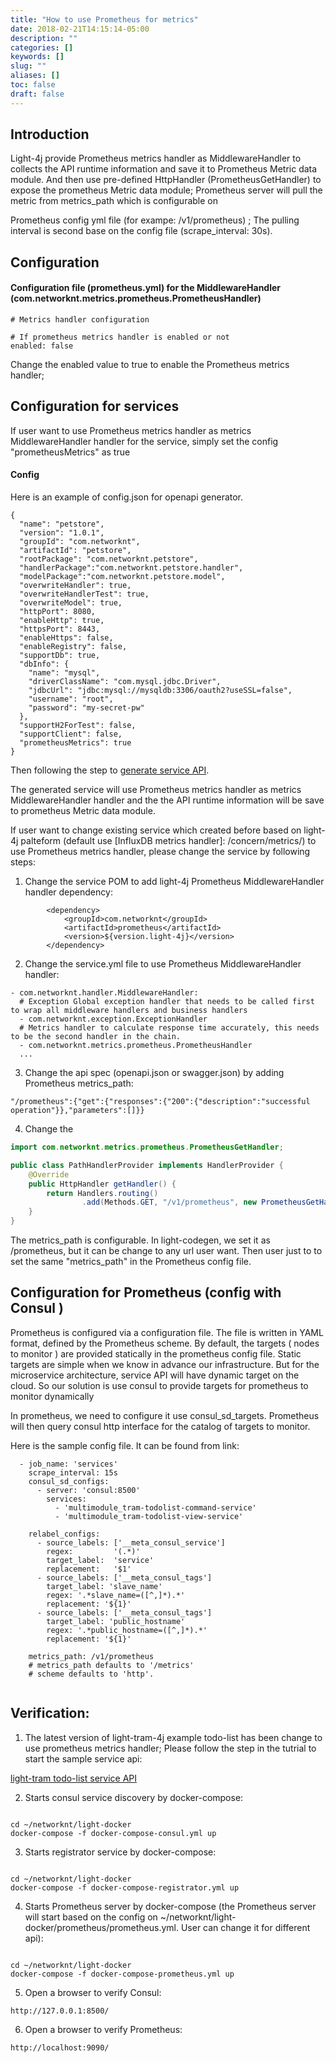 ```yaml
---
title: "How to use Prometheus for metrics"
date: 2018-02-21T14:15:14-05:00
description: ""
categories: []
keywords: []
slug: ""
aliases: []
toc: false
draft: false
---
```



## Introduction


Light-4j provide  Prometheus metrics handler as MiddlewareHandler to collects the API runtime information and save it to Prometheus Metric data module. And then use pre-defined HttpHandler (PrometheusGetHandler) to expose the prometheus Metric data module;
Prometheus server will pull the metric from metrics_path which is configurable on

Prometheus config yml file (for exampe: /v1/prometheus) ; The pulling interval is second base on the config file  (scrape_interval: 30s).



## Configuration

#### Configuration file (prometheus.yml) for the MiddlewareHandler (com.networknt.metrics.prometheus.PrometheusHandler)

```
# Metrics handler configuration

# If prometheus metrics handler is enabled or not
enabled: false

```

Change the enabled value to true to enable the Prometheus metrics handler;


## Configuration for services

If user want to use Prometheus metrics handler as metrics MiddlewareHandler handler for the service, simply set the config "prometheusMetrics" as true

#### Config

Here is an example of config.json for openapi generator.

```
{
  "name": "petstore",
  "version": "1.0.1",
  "groupId": "com.networknt",
  "artifactId": "petstore",
  "rootPackage": "com.networknt.petstore",
  "handlerPackage":"com.networknt.petstore.handler",
  "modelPackage":"com.networknt.petstore.model",
  "overwriteHandler": true,
  "overwriteHandlerTest": true,
  "overwriteModel": true,
  "httpPort": 8080,
  "enableHttp": true,
  "httpsPort": 8443,
  "enableHttps": false,
  "enableRegistry": false,
  "supportDb": true,
  "dbInfo": {
    "name": "mysql",
    "driverClassName": "com.mysql.jdbc.Driver",
    "jdbcUrl": "jdbc:mysql://mysqldb:3306/oauth2?useSSL=false",
    "username": "root",
    "password": "my-secret-pw"
  },
  "supportH2ForTest": false,
  "supportClient": false,
  "prometheusMetrics": true
}
```

Then following the step to [generate service API][].

The generated service will use Prometheus metrics handler as metrics MiddlewareHandler handler and the the API runtime information will be save to prometheus Metric data module.



If user want to change existing service which created before based on light-4j palteform (default use  [InfluxDB metrics handler]: /concern/metrics/) to use Prometheus metrics handler, please change the service by following steps:


1.  Change the service POM to add light-4j Prometheus  MiddlewareHandler handler dependency:


```
        <dependency>
            <groupId>com.networknt</groupId>
            <artifactId>prometheus</artifactId>
            <version>${version.light-4j}</version>
        </dependency>

```


2.  Change the service.yml file to use Prometheus  MiddlewareHandler handler:

```
- com.networknt.handler.MiddlewareHandler:
  # Exception Global exception handler that needs to be called first to wrap all middleware handlers and business handlers
  - com.networknt.exception.ExceptionHandler
  # Metrics handler to calculate response time accurately, this needs to be the second handler in the chain.
  - com.networknt.metrics.prometheus.PrometheusHandler
  ...

```


3.  Change the api spec (openapi.json or swagger.json) by adding Prometheus metrics_path:

```
"/prometheus":{"get":{"responses":{"200":{"description":"successful operation"}},"parameters":[]}}
```


4. Change the


```java
import com.networknt.metrics.prometheus.PrometheusGetHandler;

public class PathHandlerProvider implements HandlerProvider {
    @Override
    public HttpHandler getHandler() {
        return Handlers.routing()
                .add(Methods.GET, "/v1/prometheus", new PrometheusGetHandler());
    }
}

```

The metrics_path is configurable. In light-codegen, we set it as /prometheus, but it can be change to any url user want. Then user just to to set the same "metrics_path" in the Prometheus config file.




## Configuration for Prometheus (config with Consul )

Prometheus is configured via a configuration file. The file is written in YAML format, defined by the  Prometheus scheme. By default, the targets ( nodes to monitor ) are provided statically in the prometheus config file. Static targets are simple when we know in advance our infrastructure.
But for the microservice architecture, service API will have dynamic target on the cloud. So our solution is use consul to provide targets for prometheus to monitor dynamically


In prometheus, we need to configure it use consul_sd_targets. Prometheus will then query consul http interface for the catalog of targets to monitor.



Here is the sample config file. It can be found from link:


```
  - job_name: 'services'
    scrape_interval: 15s
    consul_sd_configs:
      - server: 'consul:8500'
        services:
          - 'multimodule_tram-todolist-command-service'
          - 'multimodule_tram-todolist-view-service'

    relabel_configs:
      - source_labels: ['__meta_consul_service']
        regex:         '(.*)'
        target_label:  'service'
        replacement:   '$1'
      - source_labels: ['__meta_consul_tags']
        target_label: 'slave_name'
        regex: '.*slave_name=([^,]*).*'
        replacement: '${1}'
      - source_labels: ['__meta_consul_tags']
        target_label: 'public_hostname'
        regex: '.*public_hostname=([^,]*).*'
        replacement: '${1}'

    metrics_path: /v1/prometheus
    # metrics_path defaults to '/metrics'
    # scheme defaults to 'http'.


```



## Verification:

1. The latest version of light-tram-4j example todo-list has been change to use prometheus metrics handler; Please follow the step in the tutrial to start the sample service api:

[light-tram todo-list service API][]





2. Starts consul service discovery by docker-compose:

 ```

 cd ~/networknt/light-docker
 docker-compose -f docker-compose-consul.yml up

 ```


3. Starts registrator service by docker-compose:

 ```

 cd ~/networknt/light-docker
 docker-compose -f docker-compose-registrator.yml up

 ```


4. Starts Prometheus server by docker-compose (the Prometheus server will start based on the config on ~/networknt/light-docker/prometheus/prometheus.yml. User can change it for different api):

 ```

 cd ~/networknt/light-docker
 docker-compose -f docker-compose-prometheus.yml up

 ```

5. Open a browser to verify Consul:

 ```
http://127.0.0.1:8500/

 ```

6. Open a browser to verify Prometheus:

 ```
http://localhost:9090/

 ```


 [generate service API]: /tutorial/generator/openapi/
 [light-tram todo-list service API]: /tutorial/tram/todo-list/
